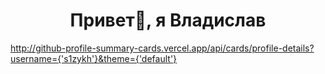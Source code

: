 <h1 style="text-align: center">Привет👋, я Владислав</h1>

<http://github-profile-summary-cards.vercel.app/api/cards/profile-details?username={'s1zykh'}&theme={'default'}>
